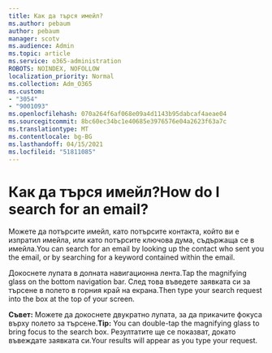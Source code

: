 ```yaml
---
title: Как да търся имейл?
ms.author: pebaum
author: pebaum
manager: scotv
ms.audience: Admin
ms.topic: article
ms.service: o365-administration
ROBOTS: NOINDEX, NOFOLLOW
localization_priority: Normal
ms.collection: Adm_O365
ms.custom:
- "3054"
- "9001093"
ms.openlocfilehash: 070a264f6af068e09a4d1143b95dabcaf4aeae04
ms.sourcegitcommit: 8bc60ec34bc1e40685e3976576e04a2623f63a7c
ms.translationtype: MT
ms.contentlocale: bg-BG
ms.lasthandoff: 04/15/2021
ms.locfileid: "51811085"
---
```

# <a name="how-do-i-search-for-an-email"></a><span data-ttu-id="52db5-102">Как да търся имейл?</span><span class="sxs-lookup"><span data-stu-id="52db5-102">How do I search for an email?</span></span>

<span data-ttu-id="52db5-103">Можете да потърсите имейл, като потърсите контакта, който ви е изпратил имейла, или като потърсите ключова дума, съдържаща се в имейла.</span><span class="sxs-lookup"><span data-stu-id="52db5-103">You can search for an email by looking up the contact who sent you the email, or by searching for a keyword contained within the email.</span></span>

<span data-ttu-id="52db5-104">Докоснете лупата в долната навигационна лента.</span><span class="sxs-lookup"><span data-stu-id="52db5-104">Tap the magnifying glass on the bottom navigation bar.</span></span> <span data-ttu-id="52db5-105">След това въведете заявката си за търсене в полето в горния край на екрана.</span><span class="sxs-lookup"><span data-stu-id="52db5-105">Then type your search request into the box at the top of your screen.</span></span> 

<span data-ttu-id="52db5-106">**Съвет:** Можете да докоснете двукратно лупата, за да прикачите фокуса върху полето за търсене.</span><span class="sxs-lookup"><span data-stu-id="52db5-106">**Tip:** You can double-tap the magnifying glass to bring focus to the search box.</span></span> <span data-ttu-id="52db5-107">Резултатите ще се показват, докато въвеждате заявката си.</span><span class="sxs-lookup"><span data-stu-id="52db5-107">Your results will appear as you type your request.</span></span> 
